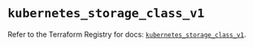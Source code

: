 # `kubernetes_storage_class_v1`

Refer to the Terraform Registry for docs: [`kubernetes_storage_class_v1`](https://registry.terraform.io/providers/hashicorp/kubernetes/2.38.0/docs/resources/storage_class_v1).
